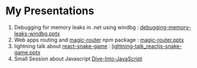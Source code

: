 My Presentations
==============

 1. Debugging for memory leaks in .net using windbg : [debugging-memory-leaks-windbg.pptx](https://github.com/benhurdavies/presentations/blob/master/debugging-memory-leaks-windbg.pptx)
 2. Web apps routing and [magic-router](https://github.com/benhurdavies/magic-router) npm package : [magic-router.pptx](https://github.com/benhurdavies/presentations/blob/master/magic-router.pptx)
 3. lightning talk about [react-snake-game](https://github.com/benhurdavies/react-snake-game) : [lightning-talk_reactjs-snake-game.pptx](https://github.com/benhurdavies/presentations/blob/master/lightning-talk_reactjs-snake-game.pptx)
 4. Small Session about Javascript [Dive-Into-JavaScript](https://github.com/benhurdavies/my-presentations/blob/master/Dive-Into-JavaScript.pptx)

